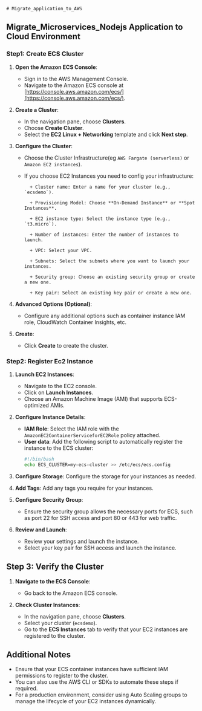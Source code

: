     # Migrate_application_to_AWS



## Migrate_Microservices_Nodejs Application to Cloud Environment


### Step1: Create ECS Cluster 

1. **Open the Amazon ECS Console**:
   - Sign in to the AWS Management Console.
   - Navigate to the Amazon ECS console at [https://console.aws.amazon.com/ecs/](https://console.aws.amazon.com/ecs/).

2. **Create a Cluster**:
   - In the navigation pane, choose **Clusters**.
   - Choose **Create Cluster**.
   - Select the **EC2 Linux + Networking** template and click **Next step**.

3. **Configure the Cluster**:
   - Choose the Cluster Infrastructure(eg `AWS Fargate (serverless)` or `Amazon EC2 instances`).
   - If you choose EC2 Instances you need to config your infrastructure:
     
           + Cluster name: Enter a name for your cluster (e.g., `ecsdemo`).
     
           + Provisioning Model: Choose **On-Demand Instance** or **Spot Instances**.
     
           + EC2 instance type: Select the instance type (e.g., `t3.micro`).
     
           + Number of instances: Enter the number of instances to launch.
     
           + VPC: Select your VPC.
     
           + Subnets: Select the subnets where you want to launch your instances.
     
           + Security group: Choose an existing security group or create a new one.
  
           + Key pair: Select an existing key pair or create a new one.

4. **Advanced Options (Optional)**:
   - Configure any additional options such as container instance IAM role, CloudWatch Container Insights, etc.

5. **Create**:
   - Click **Create** to create the cluster.

### Step2: Register Ec2 Instance

1. **Launch EC2 Instances**:
   - Navigate to the EC2 console.
   - Click on **Launch Instances**.
   - Choose an Amazon Machine Image (AMI) that supports ECS-optimized AMIs.

2. **Configure Instance Details**:
   - **IAM Role**: Select the IAM role with the `AmazonEC2ContainerServiceforEC2Role` policy attached.
   - **User data**: Add the following script to automatically register the instance to the ECS cluster:
     ```bash
     #!/bin/bash
     echo ECS_CLUSTER=my-ecs-cluster >> /etc/ecs/ecs.config
     ```

3. **Configure Storage**: Configure the storage for your instances as needed.

4. **Add Tags**: Add any tags you require for your instances.

5. **Configure Security Group**:
   - Ensure the security group allows the necessary ports for ECS, such as port 22 for SSH access and port 80 or 443 for web traffic.

6. **Review and Launch**:
   - Review your settings and launch the instance.
   - Select your key pair for SSH access and launch the instance.

## Step 3: Verify the Cluster

1. **Navigate to the ECS Console**:
   - Go back to the Amazon ECS console.

2. **Check Cluster Instances**:
   - In the navigation pane, choose **Clusters**.
   - Select your cluster (`ecsdemo`).
   - Go to the **ECS Instances** tab to verify that your EC2 instances are registered to the cluster.

## Additional Notes

- Ensure that your ECS container instances have sufficient IAM permissions to register to the cluster.
- You can also use the AWS CLI or SDKs to automate these steps if required.
- For a production environment, consider using Auto Scaling groups to manage the lifecycle of your EC2 instances dynamically.

